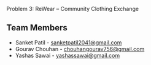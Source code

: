 Problem 3: ReWear – Community Clothing Exchange

## Team Members
- Sanket Patil - sanketpatil2041@gmail.com  
- Gourav Chouhan - chouhangourav756@gmail.com  
- Yashas Sawai - yashassawai@gmail.com
